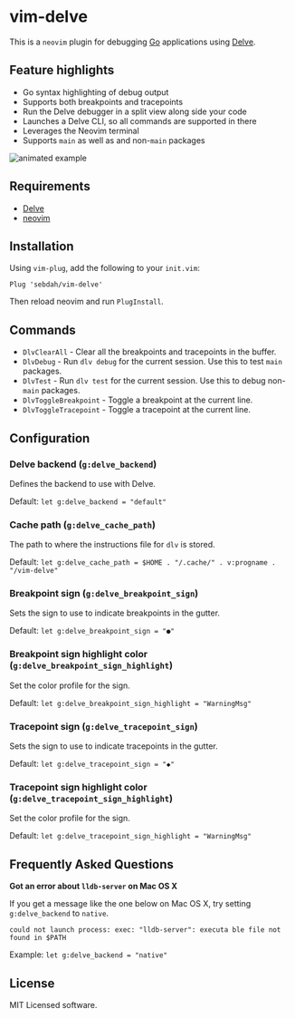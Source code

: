 vim-delve
=========

This is a `neovim` plugin for debugging [Go](https://golang.org) applications
using [Delve](https://github.com/derekparker/delve).

Feature highlights
------------------

- Go syntax highlighting of debug output
- Supports both breakpoints and tracepoints
- Run the Delve debugger in a split view along side your code
- Launches a Delve CLI, so all commands are supported in there
- Leverages the Neovim terminal
- Supports `main` as well as and non-`main` packages

![animated example](https://github.com/sebdah/vim-delve/raw/master/vim-delve-demo.gif "vim-delve demo")

Requirements
------------

- [Delve](https://github.com/derekparker/delve)
- [neovim](https://neovim.io)

Installation
------------

Using `vim-plug`, add the following to your `init.vim`:

`Plug 'sebdah/vim-delve'`

Then reload neovim and run `PlugInstall`.

Commands
--------

- `DlvClearAll` - Clear all the breakpoints and tracepoints in the buffer.
- `DlvDebug` - Run `dlv debug` for the current session. Use this to test `main`
    packages.
- `DlvTest` - Run `dlv test` for the current session. Use this to debug
    non-`main` packages.
- `DlvToggleBreakpoint` - Toggle a breakpoint at the current line.
- `DlvToggleTracepoint` - Toggle a tracepoint at the current line.

Configuration
-------------

### Delve backend (`g:delve_backend`)

Defines the backend to use with Delve.

Default: `let g:delve_backend = "default"`

### Cache path (`g:delve_cache_path`)

The path to where the instructions file for `dlv` is stored.

Default: `let g:delve_cache_path = $HOME . "/.cache/" . v:progname . "/vim-delve"`

### Breakpoint sign (`g:delve_breakpoint_sign`)

Sets the sign to use to indicate breakpoints in the gutter.

Default: `let g:delve_breakpoint_sign = "●"`

### Breakpoint sign highlight color (`g:delve_breakpoint_sign_highlight`)

Set the color profile for the sign.

Default: `let g:delve_breakpoint_sign_highlight = "WarningMsg"`

### Tracepoint sign (`g:delve_tracepoint_sign`)

Sets the sign to use to indicate tracepoints in the gutter.

Default: `let g:delve_tracepoint_sign = "◆"`

### Tracepoint sign highlight color (`g:delve_tracepoint_sign_highlight`)

Set the color profile for the sign.

Default: `let g:delve_tracepoint_sign_highlight = "WarningMsg"`

Frequently Asked Questions
--------------------------

**Got an error about `lldb-server` on Mac OS X**

If you get a message like the one below on Mac OS X, try setting
`g:delve_backend` to `native`.

```
could not launch process: exec: "lldb-server": executa ble file not found in $PATH
```

Example: `let g:delve_backend = "native"`


License
-------

MIT Licensed software.
